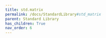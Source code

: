 ```yaml
---
title: std.matrix
permalink: /docs/StandardLibrary#std_matrix
parent: Standard Library
has_children: True
nav_order: 6
---
```

